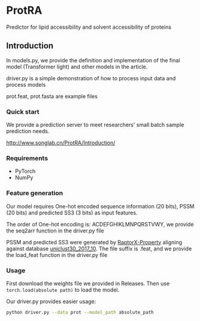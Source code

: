 # ProtRA
Predictor for lipid accessibility and solvent accessibility of proteins 
## Introduction
In models.py, we provide the definition and implementation of the final model (Transformer light) and other models in the article.

driver.py is a simple demonstration of how to process input data and process models

prot.feat, prot.fasta are example files
### Quick start
We provide a prediction server to meet researchers' small batch sample prediction needs.
  
  http://www.songlab.cn/ProtRA/Introduction/
### Requirements
* PyTorch
* NumPy
### Feature generation
Our model requires One-hot encoded sequence information (20 bits), PSSM (20 bits) and predicted SS3 (3 bits) as input features.

The order of One-hot encoding is: ACDEFGHIKLMNPQRSTVWY,
we provide the seq2arr function in the driver.py file

PSSM and predicted SS3 were generated by [RaptorX-Property](https://github.com/realbigws/RaptorX_Property_Fast) aligning against database [uniclust30_2017_10](http://wwwuser.gwdg.de/~compbiol/uniclust/2017_10/). The file suffix is .feat, and we provide the load_feat function in the driver.py file
### Usage
First download the weights file we provided in Releases. Then use `torch.load(absolute path)` to load the model.

Our driver.py provides easier usage:
```bash
python driver.py --data prot --model_path absolute_path
```